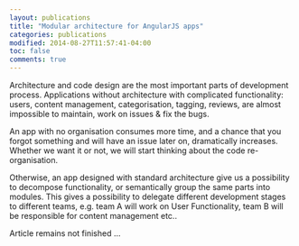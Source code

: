 ```yaml
---
layout: publications
title: "Modular architecture for AngularJS apps"
categories: publications
modified: 2014-08-27T11:57:41-04:00
toc: false
comments: true
---
```


Architecture and code design are  the most important parts of development process.
Applications without architecture with complicated functionality: users, content management,
categorisation, tagging, reviews, are almost impossible to maintain, work on issues & fix the bugs.

An app with no organisation consumes more time, and a chance that you forgot something and will
have an issue later on, dramatically increases. Whether we want it or not, we will start thinking
about the code re-organisation.

Otherwise, an app designed with standard architecture give us a possibility to decompose functionality,
or semantically group  the same parts into modules. This gives a possibility to delegate different
development stages to different teams, e.g. team A will work on User Functionality, team B will be
responsible for content management etc..

Article remains not finished ...